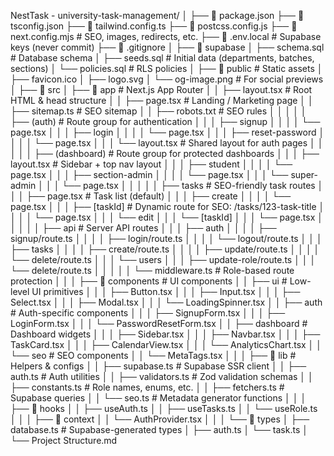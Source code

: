 NestTask - university-task-management/
│
├── 📄 package.json
├── 📄 tsconfig.json
├── 📄 tailwind.config.ts
├── 📄 postcss.config.js
├── 📄 next.config.mjs           # SEO, images, redirects, etc.
├── 📄 .env.local                # Supabase keys (never commit)
├── 📄 .gitignore
│
├── 📂 supabase
│   ├── schema.sql               # Database schema
│   ├── seeds.sql                # Initial data (departments, batches, sections)
│   └── policies.sql             # RLS policies
│
├── 📂 public                    # Static assets
│   ├── favicon.ico
│   ├── logo.svg
│   └── og-image.png             # For social previews
│
├── 📂 src
│   ├── 📂 app                   # Next.js App Router
│   │   ├── layout.tsx           # Root HTML & head structure
│   │   ├── page.tsx             # Landing / Marketing page
│   │   ├── sitemap.ts           # SEO sitemap
│   │   ├── robots.txt           # SEO rules
│   │   │
│   │   ├── (auth)               # Route group for authentication
│   │   │   ├── signup
│   │   │   │   └── page.tsx
│   │   │   ├── login
│   │   │   │   └── page.tsx
│   │   │   ├── reset-password
│   │   │   │   └── page.tsx
│   │   │   └── layout.tsx       # Shared layout for auth pages
│   │   │
│   │   ├── (dashboard)          # Route group for protected dashboards
│   │   │   ├── layout.tsx       # Sidebar + top nav layout
│   │   │   ├── student
│   │   │   │   └── page.tsx
│   │   │   ├── section-admin
│   │   │   │   └── page.tsx
│   │   │   └── super-admin
│   │   │       └── page.tsx
│   │   │
│   │   ├── tasks                # SEO-friendly task routes
│   │   │   ├── page.tsx         # Task list (default)
│   │   │   ├── create
│   │   │   │   └── page.tsx
│   │   │   ├── [taskId]         # Dynamic route for SEO: /tasks/123-task-title
│   │   │   │   └── page.tsx
│   │   │   └── edit
│   │   │       └── [taskId]
│   │   │           └── page.tsx
│   │   │
│   │   ├── api                  # Server API routes
│   │   │   ├── auth
│   │   │   │   ├── signup/route.ts
│   │   │   │   ├── login/route.ts
│   │   │   │   └── logout/route.ts
│   │   │   ├── tasks
│   │   │   │   ├── create/route.ts
│   │   │   │   ├── update/route.ts
│   │   │   │   └── delete/route.ts
│   │   │   └── users
│   │   │       ├── update-role/route.ts
│   │   │       └── delete/route.ts
│   │   │
│   │   └── middleware.ts        # Role-based route protection
│   │
│   ├── 📂 components            # UI components
│   │   ├── ui                   # Low-level UI primitives
│   │   │   ├── Button.tsx
│   │   │   ├── Input.tsx
│   │   │   ├── Select.tsx
│   │   │   ├── Modal.tsx
│   │   │   └── LoadingSpinner.tsx
│   │   ├── auth                 # Auth-specific components
│   │   │   ├── SignupForm.tsx
│   │   │   ├── LoginForm.tsx
│   │   │   └── PasswordResetForm.tsx
│   │   ├── dashboard            # Dashboard widgets
│   │   │   ├── Sidebar.tsx
│   │   │   ├── Navbar.tsx
│   │   │   ├── TaskCard.tsx
│   │   │   ├── CalendarView.tsx
│   │   │   └── AnalyticsChart.tsx
│   │   └── seo                   # SEO components
│   │       └── MetaTags.tsx
│   │
│   ├── 📂 lib                   # Helpers & configs
│   │   ├── supabase.ts          # Supabase SSR client
│   │   ├── auth.ts              # Auth utilities
│   │   ├── validators.ts        # Zod validation schemas
│   │   ├── constants.ts         # Role names, enums, etc.
│   │   ├── fetchers.ts          # Supabase queries
│   │   └── seo.ts               # Metadata generator functions
│   │
│   ├── 📂 hooks
│   │   ├── useAuth.ts
│   │   ├── useTasks.ts
│   │   └── useRole.ts
│   │
│   ├── 📂 context
│   │   └── AuthProvider.tsx
│   │
│   └── 📂 types
│       ├── database.ts          # Supabase-generated types
│       ├── auth.ts
│       └── task.ts
│
└── Project Structure.md
